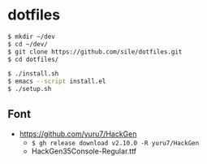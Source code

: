 dotfiles
=========

```sh
$ mkdir ~/dev
$ cd ~/dev/
$ git clone https://github.com/sile/dotfiles.git
$ cd dotfiles/

$ ./install.sh
$ emacs --script install.el
$ ./setup.sh
```

Font
----

- https://github.com/yuru7/HackGen
  - `$ gh release download v2.10.0 -R yuru7/HackGen`
  - HackGen35Console-Regular.ttf

